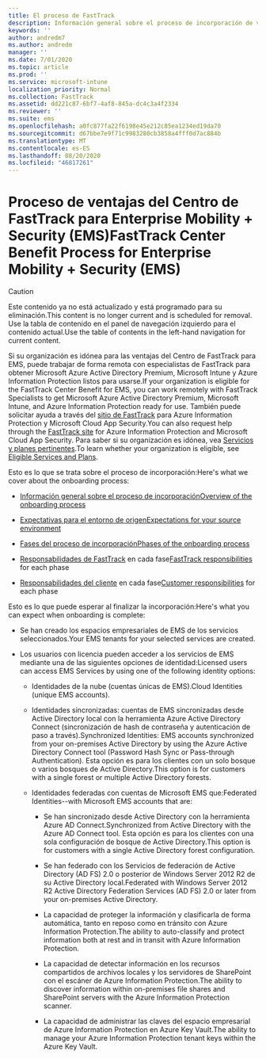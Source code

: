 ```yaml
---
title: El proceso de FastTrack
description: Información general sobre el proceso de incorporación de ventajas del Centro de FastTrack
keywords: ''
author: andredm7
ms.author: andredm
manager: ''
ms.date: 7/01/2020
ms.topic: article
ms.prod: ''
ms.service: microsoft-intune
localization_priority: Normal
ms.collection: FastTrack
ms.assetid: dd221c87-6bf7-4af8-845a-dc4c3a4f2334
ms.reviewer: ''
ms.suite: ems
ms.openlocfilehash: a0fc877fa22f6198e45e212c85ea1234ed19da70
ms.sourcegitcommit: d67bbe7e9f71c9983280cb3858a4fff0d7ac884b
ms.translationtype: MT
ms.contentlocale: es-ES
ms.lasthandoff: 08/20/2020
ms.locfileid: "46817261"
---
```

# <a name="fasttrack-center-benefit-process-for-enterprise-mobility--security-ems"></a><span data-ttu-id="874a6-103">Proceso de ventajas del Centro de FastTrack para Enterprise Mobility + Security (EMS)</span><span class="sxs-lookup"><span data-stu-id="874a6-103">FastTrack Center Benefit Process for Enterprise Mobility + Security (EMS)</span></span>

> [!CAUTION]
> <span data-ttu-id="874a6-104">Este contenido ya no está actualizado y está programado para su eliminación.</span><span class="sxs-lookup"><span data-stu-id="874a6-104">This content is no longer current and is scheduled for removal.</span></span> <span data-ttu-id="874a6-105">Use la tabla de contenido en el panel de navegación izquierdo para el contenido actual.</span><span class="sxs-lookup"><span data-stu-id="874a6-105">Use the table of contents in the left-hand navigation for current content.</span></span>

<span data-ttu-id="874a6-106">Si su organización es idónea para las ventajas del Centro de FastTrack para EMS, puede trabajar de forma remota con especialistas de FastTrack para obtener Microsoft Azure Active Directory Premium, Microsoft Intune y Azure Information Protection listos para usarse.</span><span class="sxs-lookup"><span data-stu-id="874a6-106">If your organization is eligible for the FastTrack Center Benefit for EMS, you can work remotely with FastTrack Specialists to get Microsoft Azure Active Directory Premium, Microsoft Intune, and Azure Information Protection ready for use.</span></span> <span data-ttu-id="874a6-107">También puede solicitar ayuda a través del [sitio de FastTrack](https://www.microsoft.com/fasttrack/microsoft-365/ems) para Azure Information Protection y Microsoft Cloud App Security.</span><span class="sxs-lookup"><span data-stu-id="874a6-107">You can also request help through the [FastTrack site](https://www.microsoft.com/fasttrack/microsoft-365/ems) for Azure Information Protection and Microsoft Cloud App Security.</span></span> <span data-ttu-id="874a6-108">Para saber si su organización es idónea, vea [Servicios y planes pertinentes](M365-eligible-services-and-plans.md).</span><span class="sxs-lookup"><span data-stu-id="874a6-108">To learn whether your organization is eligible, see [Eligible Services and Plans](M365-eligible-services-and-plans.md).</span></span>


<span data-ttu-id="874a6-109">Esto es lo que se trata sobre el proceso de incorporación:</span><span class="sxs-lookup"><span data-stu-id="874a6-109">Here's what we cover about the onboarding process:</span></span>

-   [<span data-ttu-id="874a6-110">Información general sobre el proceso de incorporación</span><span class="sxs-lookup"><span data-stu-id="874a6-110">Overview of the onboarding process</span></span>](EMS-fasttrack-benefit-overview.md)

-   [<span data-ttu-id="874a6-111">Expectativas para el entorno de origen</span><span class="sxs-lookup"><span data-stu-id="874a6-111">Expectations for your source environment</span></span>](EMS-source-environment-expectations.md)

-   [<span data-ttu-id="874a6-112">Fases del proceso de incorporación</span><span class="sxs-lookup"><span data-stu-id="874a6-112">Phases of the onboarding process</span></span>](EMS-onboarding-phases.md)

-   <span data-ttu-id="874a6-113">[Responsabilidades de FastTrack](EMS-fasttrack-responsibilities.md) en cada fase</span><span class="sxs-lookup"><span data-stu-id="874a6-113">[FastTrack responsibilities](EMS-fasttrack-responsibilities.md) for each phase</span></span>

-   <span data-ttu-id="874a6-114">[Responsabilidades del cliente](EMS-your-responsibilities.md) en cada fase</span><span class="sxs-lookup"><span data-stu-id="874a6-114">[Customer responsibilities](EMS-your-responsibilities.md) for each phase</span></span>

<span data-ttu-id="874a6-115">Esto es lo que puede esperar al finalizar la incorporación:</span><span class="sxs-lookup"><span data-stu-id="874a6-115">Here's what you can expect when onboarding is complete:</span></span>

-   <span data-ttu-id="874a6-116">Se han creado los espacios empresariales de EMS de los servicios seleccionados.</span><span class="sxs-lookup"><span data-stu-id="874a6-116">Your EMS tenants for your selected services are created.</span></span>

-   <span data-ttu-id="874a6-117">Los usuarios con licencia pueden acceder a los servicios de EMS mediante una de las siguientes opciones de identidad:</span><span class="sxs-lookup"><span data-stu-id="874a6-117">Licensed users can access EMS Services by using one of the following identity options:</span></span>

    -   <span data-ttu-id="874a6-118">Identidades de la nube (cuentas únicas de EMS).</span><span class="sxs-lookup"><span data-stu-id="874a6-118">Cloud Identities (unique EMS accounts).</span></span>

    -   <span data-ttu-id="874a6-119">Identidades sincronizadas: cuentas de EMS sincronizadas desde Active Directory local con la herramienta Azure Active Directory Connect (sincronización de hash de contraseña y autenticación de paso a través).</span><span class="sxs-lookup"><span data-stu-id="874a6-119">Synchronized Identities: EMS accounts synchronized from your on-premises Active Directory by using the Azure Active Directory Connect tool (Password Hash Sync or Pass-through Authentication).</span></span> <span data-ttu-id="874a6-120">Esta opción es para los clientes con un solo bosque o varios bosques de Active Directory.</span><span class="sxs-lookup"><span data-stu-id="874a6-120">This option is for customers with a single forest or multiple Active Directory forests.</span></span>

    -   <span data-ttu-id="874a6-121">Identidades federadas con cuentas de Microsoft EMS que:</span><span class="sxs-lookup"><span data-stu-id="874a6-121">Federated Identities--with Microsoft EMS accounts that are:</span></span>

        -   <span data-ttu-id="874a6-122">Se han sincronizado desde Active Directory con la herramienta Azure AD Connect.</span><span class="sxs-lookup"><span data-stu-id="874a6-122">Synchronized from Active Directory with the Azure AD Connect tool.</span></span> <span data-ttu-id="874a6-123">Esta opción es para los clientes con una sola configuración de bosque de Active Directory.</span><span class="sxs-lookup"><span data-stu-id="874a6-123">This option is for customers with a single Active Directory forest configuration.</span></span>

        -   <span data-ttu-id="874a6-124">Se han federado con los Servicios de federación de Active Directory (AD FS) 2.0 o posterior de Windows Server 2012 R2 de su Active Directory local.</span><span class="sxs-lookup"><span data-stu-id="874a6-124">Federated with Windows Server 2012 R2 Active Directory Federation Services (AD FS) 2.0 or later from your on-premises Active Directory.</span></span>

        -   <span data-ttu-id="874a6-125">La capacidad de proteger la información y clasificarla de forma automática, tanto en reposo como en tránsito con Azure Information Protection.</span><span class="sxs-lookup"><span data-stu-id="874a6-125">The ability to auto-classify and protect information both at rest and in transit with Azure Information Protection.</span></span> 

        -   <span data-ttu-id="874a6-126">La capacidad de detectar información en los recursos compartidos de archivos locales y los servidores de SharePoint con el escáner de Azure Information Protection.</span><span class="sxs-lookup"><span data-stu-id="874a6-126">The ability to discover information within on-premises file shares and SharePoint servers with the Azure Information Protection scanner.</span></span> 

        -   <span data-ttu-id="874a6-127">La capacidad de administrar las claves del espacio empresarial de Azure Information Protection en Azure Key Vault.</span><span class="sxs-lookup"><span data-stu-id="874a6-127">The ability to manage your Azure Information Protection tenant keys within the Azure Key Vault.</span></span> 

